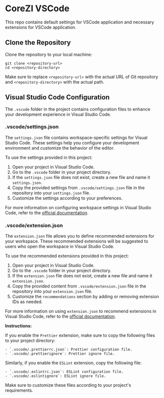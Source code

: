 # CoreZI VSCode

This repo contains default settings for VSCode application and necessary extensions for VSCode application.

## Clone the Repository

Clone the repository to your local machine:

```
git clone <repository-url>
cd <repository-directory>
```

Make sure to replace `<repository-url>` with the actual URL of Git repository and `<repository-directory>` with the actual path.

## Visual Studio Code Configuration

The `.vscode` folder in the project contains configuration files to enhance your development experience in Visual Studio Code.

### .vscode/settings.json

The `settings.json` file contains workspace-specific settings for Visual Studio Code. These settings help you configure your development environment and customize the behavior of the editor.

To use the settings provided in this project:

1. Open your project in Visual Studio Code.
2. Go to the `.vscode` folder in your project directory.
3. If the `settings.json` file does not exist, create a new file and name it `settings.json`.
4. Copy the provided settings from `.vscode/settings.json` file in the repository into your `settings.json` file.
5. Customize the settings according to your preferences.

For more information on configuring workspace settings in Visual Studio Code, refer to the <a href="https://code.visualstudio.com/docs/getstarted/settings">official documentation</a>.

### .vscode/extension.json

The `extension.json` file allows you to define recommended extensions for your workspace. These recommended extensions will be suggested to users who open the workspace in Visual Studio Code.

To use the recommended extensions provided in this project:

1. Open your project in Visual Studio Code.
2. Go to the `.vscode` folder in your project directory.
3. If the `extension.json` file does not exist, create a new file and name it `extension.json`.
4. Copy the provided content from `.vscode/extension.json` file in the repository into your `extension.json` file.
5. Customize the `recommendations` section by adding or removing extension IDs as needed.

For more information on using `extension.json` to recommend extensions in Visual Studio Code, refer to the <a href="https://code.visualstudio.com/docs/editor/extension-marketplace#_workspace-recommended-extensions">official documentation</a>.

**Instructions:**

If you enable the `Prettier` extension, make sure to copy the following files to your project directory:

    - `.vscode/.prettierrc.json`: Prettier configuration file.
    - `.vscode/.prettierignore`: Prettier ignore file.

Similarly, if you enable the `ESLint` extension, copy the following file:

    - `.vscode/.eslintrc.json`: ESLint configuration file.
    - `.vscode/.eslintignore`: ESLint ignore file.

Make sure to customize these files according to your project's requirements.

